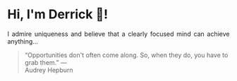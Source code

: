 # Hi, I'm Derrick 👋!
<p align="justify">I admire uniqueness and believe that a clearly focused mind can achieve anything...</p> 
<!-- #quote-start -->
<blockquote>&ldquo;Opportunities don't often come along. So, when they do, you have to grab them.&rdquo; &mdash; <footer>Audrey Hepburn</footer></blockquote>
<!-- #quote-end -->
